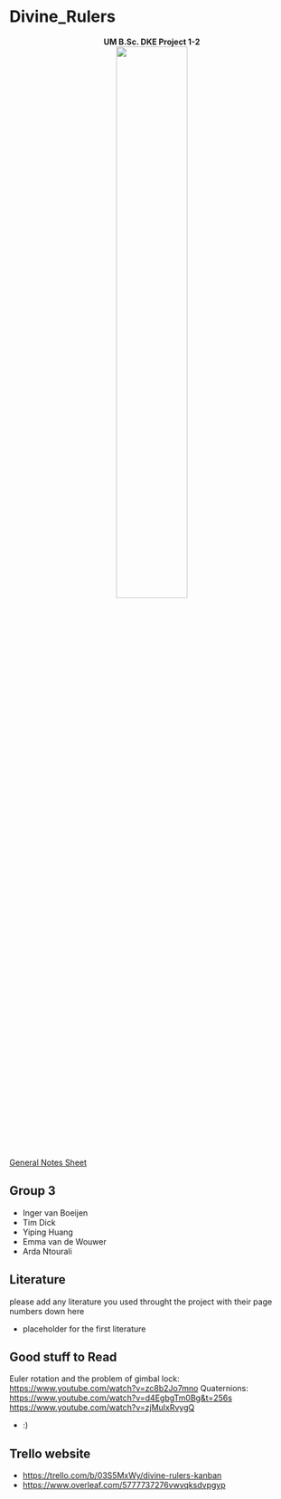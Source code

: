 # Divine_Rulers
<p align="center">
  <b>UM B.Sc. DKE Project 1-2</b><br>
  <img src="https://i.imgur.com/yqbNiei.jpg" align="center" width="50%">
</p>

[General Notes Sheet](https://docs.google.com/spreadsheets/d/1hlfY-vRBxPjs3Td7YOTJLnQQmCFcMkK4T_SwZ9tnCQE/edit?usp=sharing)

## Group 3
- Inger van Boeijen
- Tim Dick
- Yiping Huang
- Emma van de Wouwer
- Arda Ntourali

## Literature
please add any literature you used throught the project with their page numbers down here

- placeholder for the first literature


## Good stuff to Read
Euler rotation and the problem of gimbal lock: https://www.youtube.com/watch?v=zc8b2Jo7mno
Quaternions:
https://www.youtube.com/watch?v=d4EgbgTm0Bg&t=256s
https://www.youtube.com/watch?v=zjMuIxRvygQ
- :)

## Trello website

- https://trello.com/b/03S5MxWy/divine-rulers-kanban
- https://www.overleaf.com/5777737276vwvqksdvpgyp
